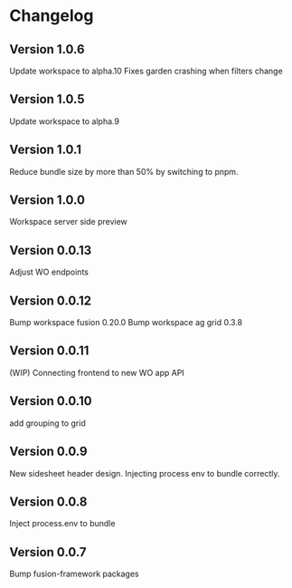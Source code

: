 # Changelog

## Version 1.0.6

Update workspace to alpha.10
Fixes garden crashing when filters change

## Version 1.0.5

Update workspace to alpha.9

## Version 1.0.1

Reduce bundle size by more than 50% by switching to pnpm.

## Version 1.0.0

Workspace server side preview

## Version 0.0.13

Adjust WO endpoints

## Version 0.0.12

Bump workspace fusion 0.20.0
Bump workspace ag grid 0.3.8

## Version 0.0.11

(WIP) Connecting frontend to new WO app API

## Version 0.0.10

add grouping to grid

## Version 0.0.9

New sidesheet header design.
Injecting process env to bundle correctly.

## Version 0.0.8

Inject process.env to bundle

## Version 0.0.7

Bump fusion-framework packages

